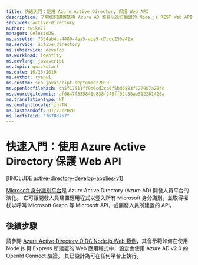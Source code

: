 ```yaml
---
title: 快速入門：使用 Azure Active Directory 保護 Web API
description: 了解如何建置能與 Azure AD 整合以進行驗證的 Node.js REST Web API。
services: active-directory
author: rwike77
manager: CelesteDG
ms.assetid: 7654ab4c-4489-4ea5-aba9-d7cdc256e42a
ms.service: active-directory
ms.subservice: develop
ms.workload: identity
ms.devlang: javascript
ms.topic: quickstart
ms.date: 10/25/2019
ms.author: ryanwi
ms.custom: seo-javascript-september2019
ms.openlocfilehash: da5f17511ff9b6cd2cb6f5bd6883f127907a204c
ms.sourcegitcommit: af6847f555841e838f245ff92c38ae512261426a
ms.translationtype: HT
ms.contentlocale: zh-TW
ms.lasthandoff: 01/23/2020
ms.locfileid: "76703757"
---
```

# <a name="quickstart-secure-a-web-api-with-azure-active-directory"></a>快速入門：使用 Azure Active Directory 保護 Web API

[!INCLUDE [active-directory-develop-applies-v1](../../../includes/active-directory-develop-applies-v1.md)]

[Microsoft 身分識別平台](v2-overview.md)是 Azure Active Directory (Azure AD) 開發人員平台的演化。 它可讓開發人員建置應用程式以登入所有 Microsoft 身分識別，並取得權杖以呼叫 Microsoft Graph 等 Microsoft API，或開發人員所建置的 API。

## <a name="next-steps"></a>後續步驟

請參閱 [Azure Active Directory OIDC Node.js Web 範例](https://github.com/azureadquickstarts/appmodelv2-webapp-openidconnect-nodejs)，其會示範如何在使用 Node.js 與 Express 所建置的 Web 應用程式中，設定會使用 Azure AD v2.0 的 OpenId Connect 驗證。 其已設計為可在任何平台上執行。
